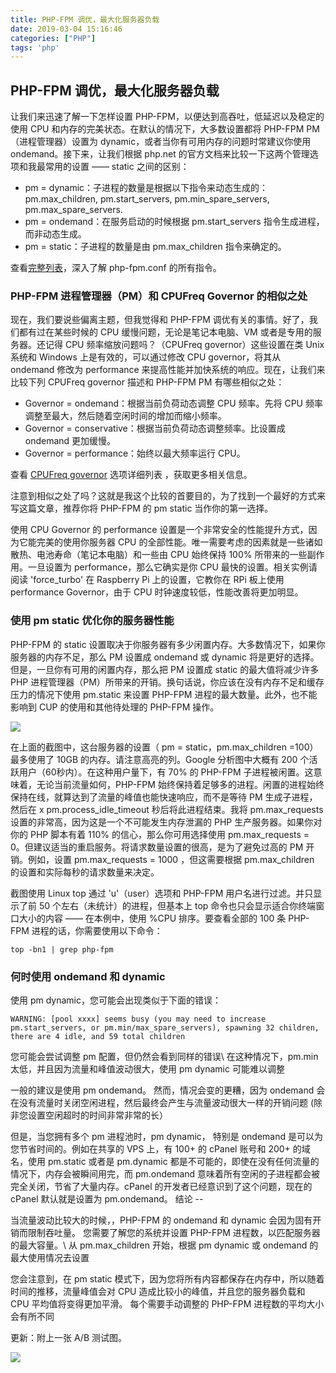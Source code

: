 ```yaml
---
title: PHP-FPM 调优，最大化服务器负载
date: 2019-03-04 15:16:46
categories: ["PHP"]
tags: 'php'
---
```


## PHP-FPM 调优，最大化服务器负载

让我们来迅速了解一下怎样设置 PHP-FPM，以便达到高吞吐，低延迟以及稳定的使用 CPU 和内存的完美状态。在默认的情况下，大多数设置都将 PHP-FPM PM（进程管理器）设置为 dynamic，或者当你有可用内存的问题时常建议你使用 ondemand。接下来，让我们根据 php.net 的官方文档来比较一下这两个管理选项和我最常用的设置 —— static 之间的区别：

- pm = dynamic：子进程的数量是根据以下指令来动态生成的：pm.max_children, pm.start_servers, pm.min_spare_servers, pm.max_spare_servers.
- pm = ondemand：在服务启动的时候根据 pm.start_servers 指令生成进程，而非动态生成。
- pm = static：子进程的数量是由 pm.max_children 指令来确定的。

查看[完整列表](http://php.net/manual/en/install.fpm.configuration.php)，深入了解 php-fpm.conf 的所有指令。

### PHP-FPM 进程管理器（PM）和 CPUFreq Governor 的相似之处

现在，我们要说些偏离主题，但我觉得和 PHP-FPM 调优有关的事情。好了，我们都有过在某些时候的 CPU 缓慢问题，无论是笔记本电脑、VM 或者是专用的服务器。还记得 CPU 频率缩放问题吗？（CPUFreq governor）这些设置在类 Unix 系统和 Windows 上是有效的，可以通过修改 CPU governor，将其从 ondemand 修改为 performance 来提高性能并加快系统的响应。现在，让我们来比较下列 CPUFreq governor 描述和 PHP-FPM PM 有哪些相似之处：

- Governor = ondemand：根据当前负荷动态调整 CPU 频率。先将 CPU 频率调整至最大，然后随着空闲时间的增加而缩小频率。
- Governor = conservative：根据当前负荷动态调整频率。比设置成 ondemand 更加缓慢。
- Governor = performance：始终以最大频率运行 CPU。

查看 [CPUFreq governor](https://www.kernel.org/doc/Documentation/cpu-freq/governors.txt) 选项详细列表 ，获取更多相关信息。

注意到相似之处了吗？这就是我这个比较的首要目的，为了找到一个最好的方式来写这篇文章，推荐你将 PHP-FPM 的 pm static 当作你的第一选择。

使用 CPU Governor 的 performance 设置是一个非常安全的性能提升方式，因为它能完美的使用你服务器 CPU 的全部性能。唯一需要考虑的因素就是一些诸如散热、电池寿命（笔记本电脑）和一些由 CPU 始终保持 100% 所带来的一些副作用。一旦设置为 performance，那么它确实是你 CPU 最快的设置。相关实例请阅读 'force_turbo' 在 Raspberry Pi 上的设置，它教你在 RPi 板上使用 performance Governor，由于 CPU 时钟速度较低，性能改善将更加明显。

### 使用 pm static 优化你的服务器性能

PHP-FPM 的 static 设置取决于你服务器有多少闲置内存。大多数情况下，如果你服务器的内存不足，那么 PM 设置成 ondemand 或 dynamic 将是更好的选择。但是，一旦你有可用的闲置内存，那么把 PM 设置成 static 的最大值将减少许多 PHP 进程管理器（PM）所带来的开销。换句话说，你应该在没有内存不足和缓存压力的情况下使用 pm.static 来设置 PHP-FPM 进程的最大数量。此外，也不能影响到 CUP 的使用和其他待处理的 PHP-FPM 操作。

<img src="http://missxiaolin.com/fpm_20190403.jpg">

在上面的截图中，这台服务器的设置（ pm = static，pm.max_children =100）最多使用了 10GB 的内存。请注意高亮的列。Google 分析图中大概有 200 个活跃用户（60秒内）。在这种用户量下，有 70% 的 PHP-FPM 子进程被闲置。这意味着，无论当前流量如何，PHP-FPM 始终保持着足够多的进程。闲置的进程始终保持在线，就算达到了流量的峰值也能快速响应，而不是等待 PM 生成子进程，然后在 x pm.process_idle_timeout 秒后将此进程结束。我将 pm.max_requests 设置的非常高，因为这是一个不可能发生内存泄漏的 PHP 生产服务器。如果你对你的 PHP 脚本有着 110% 的信心，那么你可用选择使用 pm.max_requests = 0。但建议适当的重启服务。将请求数量设置的很高，是为了避免过高的 PM 开销。例如，设置 pm.max_requests = 1000 ，但这需要根据 pm.max_children 的设置和实际每秒的请求数量来决定。

截图使用 Linux top 通过 'u'（user）选项和 PHP-FPM 用户名进行过滤。并只显示了前 50 个左右（未统计）的进程，但基本上 top 命令也只会显示适合你终端窗口大小的内容 —— 在本例中，使用 %CPU 排序。要查看全部的 100 条 PHP-FPM 进程的话，你需要使用以下命令：

~~~
top -bn1 | grep php-fpm
~~~

### 何时使用 ondemand 和 dynamic

使用 pm dynamic，您可能会出现类似于下面的错误：

~~~
WARNING: [pool xxxx] seems busy (you may need to increase pm.start_servers, or pm.min/max_spare_servers), spawning 32 children, there are 4 idle, and 59 total children
~~~

您可能会尝试调整 pm 配置，但仍然会看到同样的错误\ 在这种情况下，pm.min 太低，并且因为流量和峰值波动很大，使用 pm dynamic 可能难以调整

一般的建议是使用 pm ondemand。 然而，情况会变的更糟，因为 ondemand 会在没有流量时关闭空闲进程，然后最终会产生与流量波动很大一样的开销问题 (除非您设置空闲超时的时间非常非常的长）

但是，当您拥有多个 pm 进程池时，pm dynamic， 特别是 ondemand 是可以为您节省时间的。例如在共享的 VPS 上，有 100+ 的 cPanel 账号和 200+ 的域名，使用 pm.static 或者是 pm.dynamic 都是不可能的，即使在没有任何流量的情况下，内存会被瞬间用完，而 pm.ondemand 意味着所有空闲的子进程都会被完全关闭，节省了大量内存。cPanel 的开发者已经意识到了这个问题，现在的 cPanel 默认就是设置为 pm.ondemand。 结论 --

当流量波动比较大的时候，，PHP-FPM 的 ondemand 和 dynamic 会因为固有开销而限制吞吐量。 您需要了解您的系统并设置 PHP-FPM 进程数，以匹配服务器的最大容量。\ 从 pm.max_children 开始，根据 pm dynamic 或 ondemand 的最大使用情况去设置

您会注意到，在 pm static 模式下，因为您将所有内容都保存在内存中，所以随着时间的推移，流量峰值会对 CPU 造成比较小的峰值，并且您的服务器负载和 CPU 平均值将变得更加平滑。 每个需要手动调整的 PHP-FPM 进程数的平均大小会有所不同

更新：附上一张 A/B 测试图。

<img src="http://missxiaolin.com/fpm_tu_20190403.jpg">







